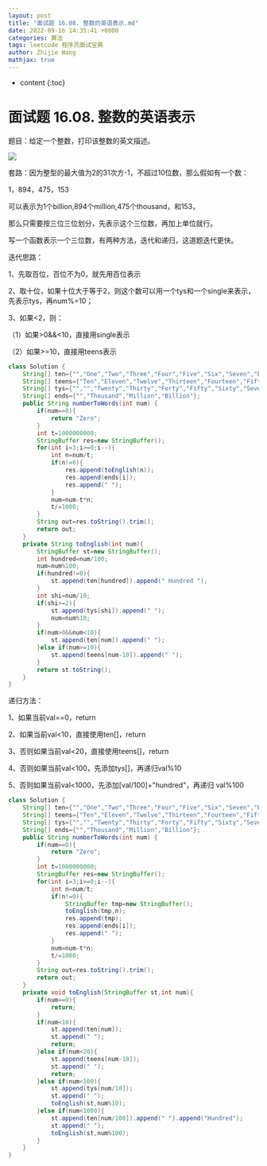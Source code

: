 ```yaml
---
layout: post
title: "面试题 16.08. 整数的英语表示.md"
date: 2022-09-16 14:35:41 +0800
categories: 算法
tags: leetcode 程序员面试宝典
author: Zhijie Wang
mathjax: true
---
```



* content
{:toc}














# 面试题 16.08. 整数的英语表示

题目：给定一个整数，打印该整数的英文描述。



![](D:/下载/youdaonote-pull-master/youdaonote-pull-master/youdaonote/youdaonote-images/WEBRESOURCE8b6a3de145d523590639c4d29f85e7f1.png)

套路：因为整型的最大值为2的31次方-1，不超过10位数，那么假如有一个数：

1，894，475，153  

可以表示为1个billion,894个million,475个thousand，和153，

那么只需要按三位三位划分，先表示这个三位数，再加上单位就行。

写一个函数表示一个三位数，有两种方法，迭代和递归，这道题迭代更快。

迭代思路：

1、先取百位，百位不为0，就先用百位表示

2、取十位，如果十位大于等于2，则这个数可以用一个tys和一个single来表示，先表示tys，再num%=10；

3、如果<2，则：

（1）如果>0&&<10，直接用single表示

（2）如果>=10，直接用teens表示

```java
class Solution {
    String[] ten={"","One","Two","Three","Four","Five","Six","Seven","Eight","Nine"};
    String[] teens={"Ten","Eleven","Twelve","Thirteen","Fourteen","Fifteen","Sixteen","Seventeen","Eighteen","Nineteen"};
    String[] tys={"","","Twenty","Thirty","Forty","Fifty","Sixty","Seventy","Eighty","Ninety"};
    String[] ends={"","Thousand","Million","Billion"};
    public String numberToWords(int num) {
        if(num==0){
            return "Zero";
        }
        int t=1000000000;
        StringBuffer res=new StringBuffer();
        for(int i=3;i>=0;i--){
            int n=num/t;
            if(n!=0){
                res.append(toEnglish(n));
                res.append(ends[i]);
                res.append(" ");
            }
            num=num-t*n;
            t/=1000;
        }
        String out=res.toString().trim();
        return out;
    }
    private String toEnglish(int num){
        StringBuffer st=new StringBuffer();
        int hundred=num/100;
        num=num%100;
        if(hundred!=0){
            st.append(ten[hundred]).append(" Hundred ");
        }
        int shi=num/10;
        if(shi>=2){
            st.append(tys[shi]).append(" ");
            num=num%10;
        }
        if(num>0&&num<10){
            st.append(ten[num]).append(" ");
        }else if(num>=10){
            st.append(teens[num-10]).append(" ");
        }
        return st.toString();
    }
}
```

递归方法：

1、如果当前val==0，return

2、如果当前val<10，直接使用ten[]，return

3、否则如果当前val<20，直接使用teens[]，return

4、否则如果当前val<100，先添加tys[]，再递归val%10

5、否则如果当前val<1000，先添加[val/100]+"hundred"，再递归 val%100

```java
class Solution {
    String[] ten={"","One","Two","Three","Four","Five","Six","Seven","Eight","Nine"};
    String[] teens={"Ten","Eleven","Twelve","Thirteen","Fourteen","Fifteen","Sixteen","Seventeen","Eighteen","Nineteen"};
    String[] tys={"","","Twenty","Thirty","Forty","Fifty","Sixty","Seventy","Eighty","Ninety"};
    String[] ends={"","Thousand","Million","Billion"};
    public String numberToWords(int num) {
        if(num==0){
            return "Zero";
        }
        int t=1000000000;
        StringBuffer res=new StringBuffer();
        for(int i=3;i>=0;i--){
            int n=num/t;
            if(n!=0){
                StringBuffer tmp=new StringBuffer();
                toEnglish(tmp,n);
                res.append(tmp);
                res.append(ends[i]);
                res.append(" ");
            }
            num=num-t*n;
            t/=1000;
        }
        String out=res.toString().trim();
        return out;
    }
    private void toEnglish(StringBuffer st,int num){
        if(num==0){
            return;
        }
        if(num<10){
            st.append(ten[num]);
            st.append(" ");
            return;
        }else if(num<20){
            st.append(teens[num-10]);
            st.append(" ");
            return;
        }else if(num<100){
            st.append(tys[num/10]);
            st.append(" ");
            toEnglish(st,num%10);
        }else if(num<1000){
            st.append(ten[num/100]).append(" ").append("Hundred");
            st.append(" ");
            toEnglish(st,num%100);
        }
    }
}
```

